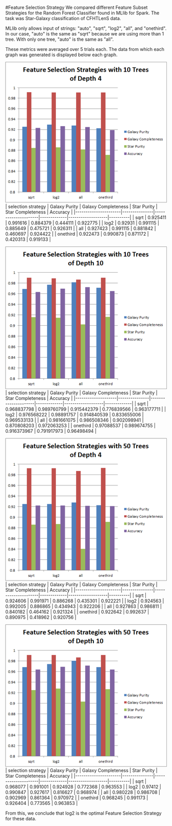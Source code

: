 #Feature Selection Strategy
We compared different Feature Subset Strategies for the Random Forest Classifier found in MLlib for Spark. The task was Star-Galaxy classification of CFHTLenS data.

MLlib only allows input of strings: "auto", "sqrt", "log2", "all", and "onethird".
In our case, "auto" is the same as "sqrt" because we are using more than 1 tree. 
With only one tree, "auto" is the same as "all".

These metrics were averaged over 5 trials each. The data from which each graph was generated is displayed below each graph.

![Alt text](images/10x4.png)
| selection   strategy | Galaxy Purity | Galaxy Completeness | Star Purity | Star Completeness | Accuracy |
|----------------------|---------------|---------------------|-------------|-------------------|----------|
| sqrt                 | 0.925411      | 0.991616            | 0.884379    | 0.444111          | 0.922775 |
| log2                 | 0.92931       | 0.991115            | 0.885649    | 0.475721          | 0.926311 |
| all                  | 0.927423      | 0.991115            | 0.881842    | 0.460697          | 0.924422 |
| onethird             | 0.922473      | 0.990873            | 0.871172    | 0.420313          | 0.919133 |

![Alt text](images/10x10.png)
| selection strategy | Galaxy Purity | Galaxy Completeness | Star Purity | Star Completeness | Accuracy    |
|--------------------|---------------|---------------------|-------------|-------------------|-------------|
| sqrt               | 0.968837798   | 0.989760799         | 0.915442379 | 0.776839566       | 0.963177711 |
| log2               | 0.976568222   | 0.98891757          | 0.914840539 | 0.833655006       | 0.969533133 |
| all                | 0.981661075   | 0.986508346         | 0.902098941 | 0.870808203       | 0.972063253 |
| onethird           | 0.97088537    | 0.989674755         | 0.916373967 | 0.791917973       | 0.96498494  |

![Alt text](images/50x4.png)
| selection   strategy | Galaxy Purity | Galaxy Completeness | Star Purity | Star Completeness | Accuracy |
|----------------------|---------------|---------------------|-------------|-------------------|----------|
| sqrt                 | 0.924606      | 0.991971            | 0.886268    | 0.435301          | 0.922221 |
| log2                 | 0.924563      | 0.992005            | 0.886865    | 0.434943          | 0.922206 |
| all                  | 0.927863      | 0.986811            | 0.840182    | 0.464162          | 0.921324 |
| onethird             | 0.922642      | 0.992637            | 0.890975    | 0.418962          | 0.920756 |

![Alt text](images/50x10.png)
| selection   strategy | Galaxy Purity | Galaxy Completeness | Star Purity | Star Completeness | Accuracy |
|----------------------|---------------|---------------------|-------------|-------------------|----------|
| sqrt                 | 0.968077      | 0.991001            | 0.924928    | 0.772368          | 0.963553 |
| log2                 | 0.97412       | 0.990847            | 0.927617    | 0.816627          | 0.968974 |
| all                  | 0.980228      | 0.986708            | 0.902969    | 0.861364          | 0.970972 |
| onethird             | 0.968245      | 0.991173            | 0.926404    | 0.773565          | 0.963853 |

From this, we conclude that log2 is the optimal Feature Selection Strategy for these data. 
